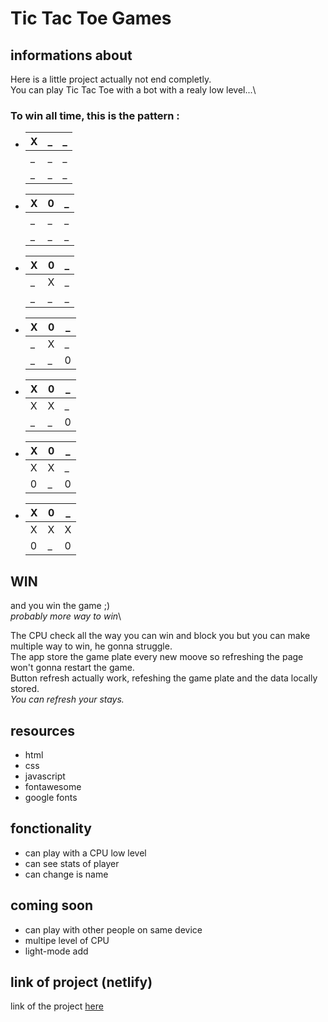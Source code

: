 # Tic Tac Toe Games

## informations about

Here is a little project actually not end completly.\
You can play Tic Tac Toe with a bot with a realy low level...\

### To win all time, this is the pattern :

* | X | _ | _ |
  |---|---|---|
  | _ | _ | _ |
  | _ | _ | _ |

* | X | 0 | _ |
  |---|---|---|
  | _ | _ | _ |
  | _ | _ | _ |

* | X | 0 | _ |
  |---|---|---|
  | _ | X | _ |
  | _ | _ | _ |

* | X | 0 | _ |
  |---|---|---|
  | _ | X | _ |
  | _ | _ | 0 |

* | X | 0 | _ |
  |---|---|---|
  | X | X | _ |
  | _ | _ | 0 |

* | X | 0 | _ |
  |---|---|---|
  | X | X | _ |
  | 0 | _ | 0 |

* | X | 0 | _ |
  |---|---|---|
  | X | X | X |
  | 0 | _ | 0 |

## WIN

and you win the game ;)\
*probably more way to win*\

The CPU check all the way you can win and block you but you can make multiple way to win, he gonna struggle.\
The app store the game plate every new moove so refreshing the page won't gonna restart the game.\
Button refresh actually work, refeshing the game plate and the data locally stored.\
*You can refresh your stays.*

## resources

* html
* css
* javascript
* fontawesome
* google fonts

## fonctionality

* can play with a CPU low level
* can see stats of player
* can change is name

## coming soon

* can play with other people on same device
* multipe level of CPU
* light-mode add

## link of project (netlify)

link of the project [here]()
